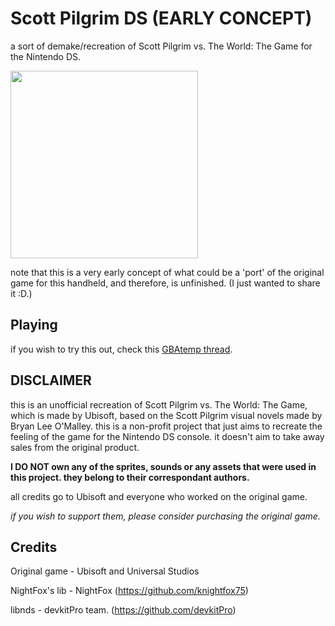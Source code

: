 # Scott Pilgrim DS (EARLY CONCEPT)
a sort of demake/recreation of Scott Pilgrim vs. The World: The Game for the Nintendo DS.

<img src="screenshots/gameplay.gif" width="300">

note that this is a very early concept of what could be a 'port' of the original game for this handheld, and therefore, is unfinished. (I just wanted to share it :D.)

## Playing
if you wish to try this out, check this [GBAtemp thread](https://gbatemp.net/threads/wip-scott-pilgrim-ds-demake.674163/).


## DISCLAIMER
this is an unofficial recreation of Scott Pilgrim vs. The World: The Game, which is made by Ubisoft, based on the Scott Pilgrim visual novels made by Bryan Lee O'Malley. 
this is a non-profit project that just aims to recreate the feeling of the game for the Nintendo DS console. it doesn't aim to take away sales from the original product.

**I DO NOT own any of the sprites, sounds or any assets that were used in this project. they belong to their correspondant authors.**

all credits go to Ubisoft and everyone who worked on the original game.

*if you wish to support them, please consider purchasing the original game.*


## Credits
Original game - Ubisoft and Universal Studios

NightFox's lib - NightFox (https://github.com/knightfox75)

libnds - devkitPro team. (https://github.com/devkitPro)
